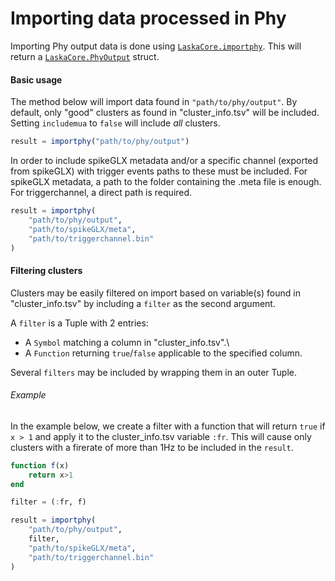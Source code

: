 # Importing data processed in Phy

Importing Phy output data is done using [`LaskaCore.importphy`](@ref). This will return a
[`LaskaCore.PhyOutput`](@ref) struct.

#### Basic usage

The method below will import data found in `"path/to/phy/output"`. By default, only "good" clusters as found in "cluster\_info.tsv" will be included. Setting `includemua` to `false` will include *all* clusters.

```julia
result = importphy("path/to/phy/output")
```

In order to include spikeGLX metadata and/or a specific channel (exported from spikeGLX) with trigger events paths to these must be included. For spikeGLX metadata, a path to the folder containing the .meta
file is enough. For triggerchannel, a direct path is required.

```julia
result = importphy(
    "path/to/phy/output",
    "path/to/spikeGLX/meta",
    "path/to/triggerchannel.bin"
)
```

#### Filtering clusters

Clusters may be easily filtered on import based on variable(s) found in "cluster\_info.tsv"
by including a `filter` as the second argument.

A `filter` is a Tuple with 2 entries:

- A `Symbol` matching a column in "cluster\_info.tsv".\
- A `Function` returning `true`/`false` applicable to the specified column.

Several `filters` may be included by wrapping them in an outer Tuple.

###### Example

In the example below, we create a filter with a function that will return `true` if `x > 1`
and apply it to the cluster\_info.tsv variable `:fr`. This will cause only clusters with a
firerate of more than 1Hz to be included in the `result`.

```julia
function f(x)
    return x>1
end

filter = (:fr, f)

result = importphy(
    "path/to/phy/output",
    filter,
    "path/to/spikeGLX/meta",
    "path/to/triggerchannel.bin"
)
```

